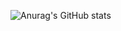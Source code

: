 ![Anurag's GitHub stats](https://github-readme-stats.vercel.app/api?username=bbylw3&show_icons=true&theme=radical)
